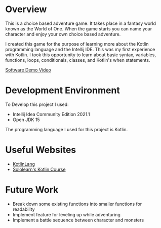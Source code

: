 # Overview

This is a choice based adventure game. It takes place in a fantasy world known as the World of One. When the game starts
you can name your character and enjoy your own choice based adventure. 

I created this game for the purpose of learning more about the Kotlin programming language and the Intellij IDE. This
was my first experience with Kotlin. I took this opportunity to learn about basic syntax, variables, functions, loops,
conditionals, classes, and Kotlin's when statements. 

[Software Demo Video](https://youtu.be/Egpj7356cSU)

# Development Environment

To Develop this project I used:
- Intellij Idea Community Edition 2021.1
- Open JDK 15

The programming language I used for this project is Kotlin. 

# Useful Websites

* [KotlinLang](https://kotlinlang.org/docs/home.html)
* [Sololearn's Kotlin Course](https://www.sololearn.com/learning/1160)

# Future Work

* Break down some existing functions into smaller functions for readability
* Implement feature for leveling up while adventuring
* Implement a battle sequence between character and monsters